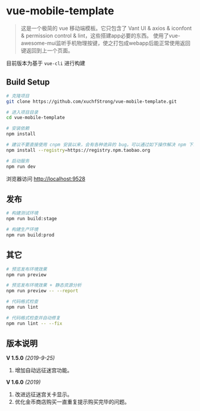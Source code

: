 # vue-mobile-template

> 这是一个极简的 vue 移动端模板。它只包含了 Vant UI & axios & iconfont & permission control & lint，这些搭建app必要的东西。
使用了vue-awesome-mui监听手机物理按键，使之打包成webapp后能正常使用返回键返回到上一个页面。

目前版本为基于 `vue-cli` 进行构建


## Build Setup

```bash
# 克隆项目
git clone https://github.com/xuchfStrong/vue-mobile-template.git

# 进入项目目录
cd vue-mobile-template

# 安装依赖
npm install

# 建议不要直接使用 cnpm 安装以来，会有各种诡异的 bug。可以通过如下操作解决 npm 下载速度慢的问题
npm install --registry=https://registry.npm.taobao.org

# 启动服务
npm run dev
```

浏览器访问 [http://localhost:9528](http://localhost:9528)

## 发布

```bash
# 构建测试环境
npm run build:stage

# 构建生产环境
npm run build:prod
```

## 其它

```bash
# 预览发布环境效果
npm run preview

# 预览发布环境效果 + 静态资源分析
npm run preview -- --report

# 代码格式检查
npm run lint

# 代码格式检查并自动修复
npm run lint -- --fix
```

## 版本说明
**V 1.5.0** *(2019-9-25)*
1. 增加自动远征迷宫功能。

**V 1.6.0** *(2019)*
1. 改进远征迷宫关卡显示。
2. 优化金币商店购买一直重复提示购买完毕的问题。

